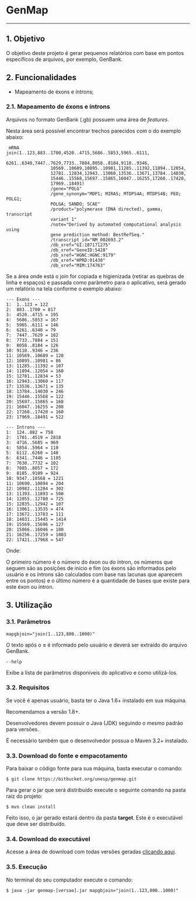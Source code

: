 # GenMap
---------
## 1. Objetivo

O objetivo deste projeto é gerar pequenos relatórios com base em pontos específicos de arquivos, por exemplo, GenBank.

## 2. Funcionalidades

- Mapeamento de éxons e íntrons;

### 2.1. Mapeamento de éxons e íntrons

Arquivos no formato GenBank (.gb) possuem uma área de _features_. 

Nesta área será possível encontrar trechos parecidos com o do exemplo abaixo:

     mRNA            join(1..123,883..1700,4520..4715,5686..5853,5965..6111,
                     6261..6340,7447..7629,7733..7884,8058..8184,9110..9346,
                     10569..10689,10895..10981,11285..11392,11894..12054,
                     12781..12834,12943..13060,13536..13671,13784..14030,
                     15446..15568,15697..15865,16047..16255,17260..17420,
                     17969..18491)
                     /gene="POLG"
                     /gene_synonym="MDP1; MIRAS; MTDPS4A; MTDPS4B; PEO; POLG1;
                     POLGA; SANDO; SCAE"
                     /product="polymerase (DNA directed), gamma, transcript
                     variant 1"
                     /note="Derived by automated computational analysis using
                     gene prediction method: BestRefSeq."
                     /transcript_id="NM_002693.2"
                     /db_xref="GI:187171275"
                     /db_xref="GeneID:5428"
                     /db_xref="HGNC:HGNC:9179"
                     /db_xref="HPRD:01438"
                     /db_xref="MIM:174763"

Se a área onde está o join for copiada e higienizada (retirar as quebras de linha e espaços) e passada como parâmetro para o aplicativo, será gerado um relatório na tela conforme o exemplo abaixo:

	--- Exons ---
	1:	1..123 = 122
	2:	883..1700 = 817
	3:	4520..4715 = 195
	4:	5686..5853 = 167
	5:	5965..6111 = 146
	6:	6261..6340 = 79
	7:	7447..7629 = 182
	8:	7733..7884 = 151
	9:	8058..8184 = 126
	10:	9110..9346 = 236
	11:	10569..10689 = 120
	12:	10895..10981 = 86
	13:	11285..11392 = 107
	14:	11894..12054 = 160
	15:	12781..12834 = 53
	16:	12943..13060 = 117
	17:	13536..13671 = 135
	18:	13784..14030 = 246
	19:	15446..15568 = 122
	20:	15697..15865 = 168
	21:	16047..16255 = 208
	22:	17260..17420 = 160
	23:	17969..18491 = 522

	--- Introns ---
	1:	124..882 = 758
	2:	1701..4519 = 2818
	3:	4716..5685 = 969
	4:	5854..5964 = 110
	5:	6112..6260 = 148
	6:	6341..7446 = 1105
	7:	7630..7732 = 102
	8:	7885..8057 = 172
	9:	8185..9109 = 924
	10:	9347..10568 = 1221
	11:	10690..10894 = 204
	12:	10982..11284 = 302
	13:	11393..11893 = 500
	14:	12055..12780 = 725
	15:	12835..12942 = 107
	16:	13061..13535 = 474
	17:	13672..13783 = 111
	18:	14031..15445 = 1414
	19:	15569..15696 = 127
	20:	15866..16046 = 180
	21:	16256..17259 = 1003
	22:	17421..17968 = 547

Onde:

O primeiro número é o número do éxon ou do íntron, os números que seguem são as posições de início e fim (os éxons são informados pelo usuário e os íntrons são calculados com base nas lacunas que aparecem entre os pontos) e o último número é a quantidade de bases que existe para este éxon ou íntron.


## 3. Utilização

### 3.1. Parâmetros

	mapgbjoin="join(1..123,800..1000)"
	
O texto após o **=** é informado pelo usuário e deverá ser extraído do arquivo GenBank.

	--help
	
Exibe a lista de parâmetros disponíveis do aplicativo e como utilizá-los.


### 3.2. Requisitos

Se você é apenas usuário, basta ter o Java 1.6+ instalado em sua máquina. 

Recomendamos a versão 1.8+.

Desenvolvedores devem possuir o Java (JDK) seguindo o mesmo padrão para versões.

É necessário também que o desenvolvedor possua o Maven 3.2+ instalado.

### 3.3. Download do fonte e empacotamento

Para baixar o código fonte para sua máquina, basta executar o comando:

	$ git clone https://bitbucket.org/unesp/genmap.git
	
Para gerar o jar que será distribuído execute o seguinte comando na pasta raiz do projeto:

	$ mvn clean install
	
Feito isso, o jar gerado estará dentro da pasta **target**. Este é o executável que deve ser distribuído.

### 3.4. Download do executável

Acesse a área de download com todas versões geradas [clicando aqui](https://bitbucket.org/unesp/genmap/downloads).

### 3.5. Execução

No terminal do seu computador execute o comando:

	$ java -jar genmap-[versao].jar mapgbjoin="join(1..123,800..1000)"
	
